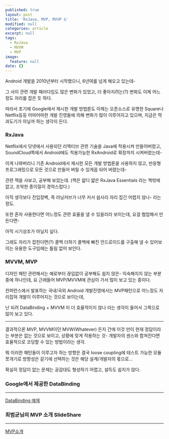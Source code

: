 ```yaml
---
published: true
layout: post
title: 'RxJava, MVP, MVVP &'
modified: null
categories: article
excerpt: null
tags:
  - RxJava
  - MVVM
  - MVP
image:
  feature: null
date: {}
---
```

Android 개발을 2010년부터 시작했으니, 
6년여를 넘게 해오고 있는데-

그 사이 관련 개발 패러다임도 많은 변화가 있었고, 
더 좋아지려는(?) 변화도 이제 어느정도 자리를 잡은 듯 하다.

따라서 초기에 Google에서 제시한 개발 방법론도 이제는 오픈소스로 유명한 Square나 
Netflix등등 어마어마한 개발 진영들에 의해 변화가 많이 이루어지고 있으며, 
지금은 딱 과도기가 아닐까 하는 생각이 든다.

### RxJava
Netflix에서 닷넷에서 사용되던 리액티브 관련 기술을 Java에 적용시켜 만들어버렸고,
SoundCloud쪽에서 Android에도 적용가능한 RxAndroid로 확장까지 시켜버렸는데-

이게 나와버리니 기존 Android에서 제시한 모든 개발 방법론을 사용하지 않고,
반응형 프로그래밍으로 모든 것으로 만들어 버릴 수 있게끔 되어 버렸는데-

관련 책을 사보고, 공부해 보았는데.
(책은 얇디 얇은 RxJava Essentials 라는 책밖에 없고, 조악한 종이질이 경악스럽다.)

아직 생각보다 진입장벽, 즉 러닝커브가 너무 커서 쉽사리 자리 잡긴 어렵지 않나- 
라는 정도.

또한 혼자 사용한다면 어느정도 관련 효율을 낼 수 있을리라 보이는데,
요걸 협업해서 만든다면-

아직 시기상조가 아닐지 싶다.

그래도 자리가 잡힌다면(?) 콜백 더하기 콜백에 빠진 안드로이드를 구출해 낼 수 있어보이는 
유용한 도구임에는 틀림 없어 보인다.

### MVVM, MVP
디자인 패턴 관련해서는 예로부터 끊임없이 공부해도 쉽지 않은-
익숙해지지 않는 부분 중에 하나인데,
요 근래들어 MVP/MVVM에 관심이 가서 많이 보고 있는 중이다.

컨퍼런스에서 발표하는 국내/국외 Android 개발진영에서는 MVP패턴으로 어느정도 자리잡혀
개발이 이루어지는 것으로 보이는데,

난 되려 DataBinding + MVVM 이 더 효율적이지 않나 라는 생각이 들어서 그쪽으로 
많이 보고 있다.

---

결과적으론 MVP, MVVM이던 MVW(Whatever) 든지 간에 
이것 만이 현재 정답이라는 부분은 없는 것으로 보이고,
상황에 맞게 적용하는 것-
개발자의 센스와 합쳐진다면 효율적으로 코딩할 수 있는 방법이라는 생각.

뭐 이러한 패턴들이 이루고자 하는 방향은 결국 loose coupling에 테스트 가능한 모듈 쪼개기로
방향성은 같기에 선택하는 것은 해당 설계/개발자의 몫으로...

확실히 정답이 없는 문제는 공감대도 형성하기 어렵고, 설득도 쉽지가 않다.


### Google에서 제공한 DataBinding
---
[DataBinding 예제](https://developer.android.com/topic/libraries/data-binding/index.html)

### 최범균님의 MVP 소개 SlideShare
---
[MVP소개](http://www.slideshare.net/madvirus/mvp-63161829)

